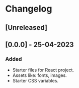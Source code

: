 # Changelog

## [Unreleased]

## [0.0.0] - 25-04-2023

### Added
 - Starter files for React project.
 - Assets like: fonts, images.
 - Starter CSS variables.